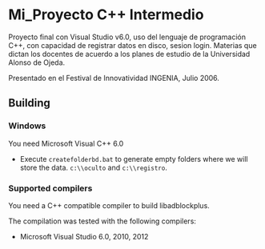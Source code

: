 # Mi_Proyecto C++ Intermedio
Proyecto final con Visual Studio v6.0, uso del lenguaje de programación C++, con capacidad de registrar datos en disco, sesion login. Materias que dictan los docentes de acuerdo a los planes de estudio de la Universidad Alonso de Ojeda.

Presentado en el Festival de Innovatividad INGENIA, Julio 2006.


Building
--------

### Windows

You need Microsoft Visual C++ 6.0

* Execute `createfolderbd.bat` to generate empty folders where we will store the data.
`c:\\oculto` and `c:\\registro`.

### Supported compilers

You need a C++ compatible compiler to build libadblockplus.

The compilation was tested with the following compilers:
* Microsoft Visual Studio 6.0, 2010, 2012
